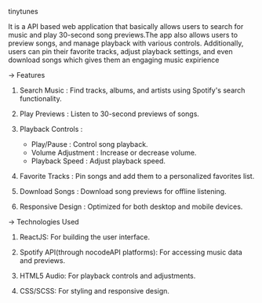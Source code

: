 tinytunes

It is a API based web application that basically allows users to search for music and play 30-second song previews.The app also allows users to preview songs, and manage playback with various controls. Additionally, users can pin their favorite tracks, adjust playback settings, and even download songs which gives them an engaging music expirience 


 
-> Features



1) Search Music : Find tracks, albums, and artists using Spotify's search functionality.

2) Play Previews : Listen to 30-second previews of songs.

3) Playback Controls : 
     - Play/Pause : Control song playback.
     - Volume Adjustment : Increase or decrease volume.
     - Playback Speed : Adjust playback speed.

4) Favorite Tracks : Pin songs and add them to a personalized favorites list.

5) Download Songs : Download song previews for offline listening.

6) Responsive Design : Optimized for both desktop and mobile devices.



-> Technologies Used



1) ReactJS: For building the user interface.

2) Spotify API(through nocodeAPI platforms): For accessing music data and previews.

3) HTML5 Audio: For playback controls and adjustments.

4) CSS/SCSS: For styling and responsive design.
   
    
    
